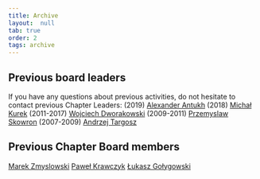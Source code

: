 ```yaml
---
title: Archive
layout:  null
tab: true
order: 2
tags: archive
---
```


## Previous board leaders

If you have any questions about previous activities, do not hesitate to
contact previous Chapter Leaders:
(2019) [Alexander Antukh](mailto:alexander.antukh@owasp.org)
(2018) [Michał Kurek](mailto:michal.kurek@owasp.org)
(2011-2017) [Wojciech Dworakowski](mailto:wojciech.dworakowski@owasp.org)
(2009-2011) [Przemyslaw Skowron](mailto:przemyslaw.skowron@owasp.org)
(2007-2009) [Andrzej Targosz](mailto:andrzej.targosz@proidea.org.pl)

## Previous Chapter Board members

[Marek Zmyslowski](mailto:marek.zmyslowski@owasp.org)
[Paweł Krawczyk](https://plus.google.com/+PawełKrawczyk/)
[Łukasz Gołygowski](mailto:lgolygowski@gmail.com)

